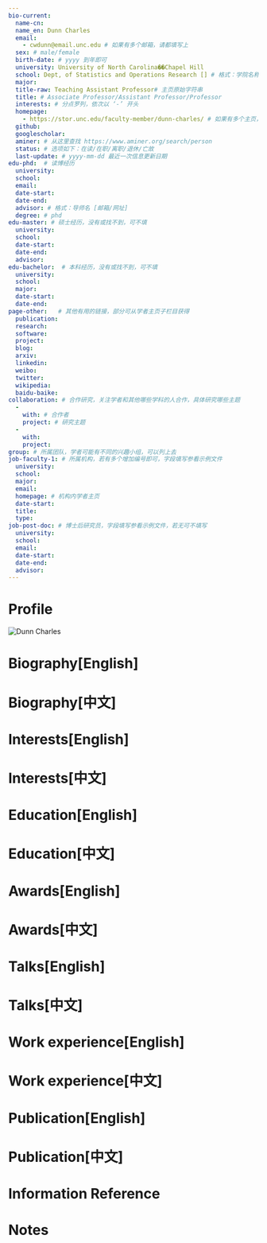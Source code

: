 ```yaml
---
bio-current:
  name-cn: 
  name_en: Dunn Charles
  email: 
    - cwdunn@email.unc.edu # 如果有多个邮箱，请都填写上
  sex: # male/female
  birth-date: # yyyy 到年即可
  university: University of North Carolina��Chapel Hill 
  school: Dept, of Statistics and Operations Research [] # 格式：学院名称[学院官网链接]
  major: 
  title-raw: Teaching Assistant Professor# 主页原始字符串
  title: # Associate Professor/Assistant Professor/Professor
  interests: # 分点罗列，依次以 ‘-’ 开头
  homepage: 
    - https://stor.unc.edu/faculty-member/dunn-charles/ # 如果有多个主页，请都填写上
  github: 
  googlescholar:  
  aminer: # 从这里查找 https://www.aminer.org/search/person
  status: # 选项如下：在读/在职/离职/退休/亡故
  last-update: # yyyy-mm-dd 最近一次信息更新日期
edu-phd:  # 读博经历
  university: 
  school: 
  email: 
  date-start: 
  date-end: 
  advisor: # 格式：导师名 [邮箱/网址]
  degree: # phd
edu-master: # 硕士经历，没有或找不到，可不填
  university: 
  school: 
  date-start: 
  date-end: 
  advisor:
edu-bachelor:  # 本科经历，没有或找不到，可不填
  university: 
  school: 
  major: 
  date-start: 
  date-end: 
page-other:   # 其他有用的链接，部分可从学者主页子栏目获得
  publication: 
  research: 
  software: 
  project: 
  blog: 
  arxiv: 
  linkedin: 
  weibo:
  twitter:
  wikipedia:
  baidu-baike:
collaboration: # 合作研究，关注学者和其他哪些学科的人合作，具体研究哪些主题
  - 
    with: # 合作者
    project: # 研究主题
  - 
    with: 
    project: 
group: # 所属团队，学者可能有不同的兴趣小组，可以列上去
job-faculty-1: # 所属机构，若有多个增加编号即可，字段填写参看示例文件
  university: 
  school: 
  major: 
  email: 
  homepage: # 机构内学者主页
  date-start: 
  title: 
  type: 
job-post-doc: # 博士后研究员，字段填写参看示例文件，若无可不填写
  university: 
  school: 
  email: 
  date-start: 
  date-end: 
  advisor: 
---
```


# Profile

![Dunn Charles](https://casdev4.oasis.unc.edu/statistics/wp-content/uploads/sites/3/2021/05/dunn_charles.jpg)

# Biography[English]

# Biography[中文]

# Interests[English]

# Interests[中文]

# Education[English]

# Education[中文]

# Awards[English]

# Awards[中文]

# Talks[English]

# Talks[中文]

# Work experience[English]

# Work experience[中文]

# Publication[English]

# Publication[中文]

# Information Reference

# Notes